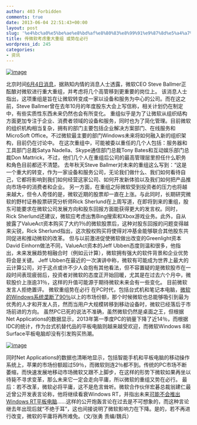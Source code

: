 ```yaml
---
author: 403 Forbidden
comments: true
date: 2013-06-04 22:51:43+00:00
layout: post
slug: '%e4%bc%a0%e5%be%ae%e8%bd%af%e8%80%83%e8%99%91%e9%87%8d%e5%a4%a7%e9%87%8d%e7%bb%84-%e6%88%96%e5%8a%bf%e5%9c%a8%e5%bf%85%e8%a1%8c'
title: 传微软考虑重大重组 或势在必行
wordpress_id: 245
categories:
- 资讯
---
```

[![image](http://bcs.duapp.com/sxbdotpw/51ad3c8a650f7.jpg)](http://bcs.duapp.com/sxbdotpw/51ad3c8a650f7.jpg)



北京时间[6月4日消息](http://allthingsd.com/20130603/microsoft-ponders-major-restructuring-amid-renewed-wall-street-focus-on-stock/)，据熟知内情的消息人士透露，微软CEO Steve Ballmer正酝酿对微软进行重大重组，并考虑将几个高管移到更重要的岗位上。
该消息人士指出，这项重组是旨在让微软转变成一家以设备和服务为中心的公司。而在这之前，Steve Ballmer曾在去年10月的年度股东大会上写信称，相关计划仍在制定中，有些实质性东西未来仍然也会有所变化。
重组似乎是为了让微软从组织结构方面更加专注于企业、消费者领域的设备和服务，同时也为了简化管理。目前微软的组织机构相当复杂，拥有的部门主要包括企业解决方案部门、在线服务和MicroSoft Office。不过微软最主要的部门Windows未来将如何融入新的组织架构，目前仍在讨论中。
在这次重组中，可能被委以重任的几个人包括：服务器和工具部门总裁Satya Nadella、Skype通信部门总裁Tony Bates和互动娱乐部门总裁Don Mattrick，不过，他们几个人在重组后公司的最高管理层里担任什么职务和角色目前都还不清楚。
去年秋天Steve Ballmer对未来的重组这么写到：“这是一个重大的转变，作为一家设备和服务公司，无论我们做什么、我们如何看待自己，它都将影响到我们如何经营这家公司、如何开发新体验以及我们如何把产品推向市场中的消费者和企业。
另一方面，在重组之际微软受到投资者的压力也将越来越大，但令人奇怪的是，微软近期的股票却一直在上涨。与此同时，长期研究微软的野村证券股票研究分析师Rick Sherlund在上周写道，在即将到来的重组，股东可能要求在微软公司发展方向和股东回报方面能获得更大的发言权。同时，Rick Sherlund还建议，微软应考虑出售Bing搜索和Xbox游戏业务。此外，自从披露了ValueAct资本购买了大约1％的微软股票后，这种对股东回报的问题变得越来尖锐，Rick Sherlund指出，这次股权购买将使得对冲基金能够联合其他股东共同促进和推动微软的改革。
但与以前激进促使微软做出改变的Greenlight资本David Einhorn做法不同，ValueAct资本的Jeff Ubben态度则温和很多，他指出，未来发展趋势相融合时（例如云计算），微软拥有强大的软件背景和企业优势将会是关键。
Jeff Ubben在最近的一次演讲中称，微软有可能成为世界上最大的云计算公司，对于这点或许不少人会抱有其他看法，但不容置疑的是微软股市在一段时间表现疲弱后，投资者对微软的态度正开始回暖，尤其是在过去六个月中，微软股价上涨逾31％，这样的升值可能源于期待微软未来会有一些变化。
目前微软发言人拒绝置评。
微软重组势在必行
在PC时代，包括台式机和笔记本电脑，[微软的Windows系统垄断了90％](http://news.cnet.com/8301-10805_3-57587361-75/can-microsoft-thrive-if-just-20-percent-of-devices-run-windows/)以上的市场份额，那个时候微软也总能够吸引到最为优秀的人才和开发人员，然而当用户大规模转移到移动设备时，微软已经落后于市场前进的方向。
虽然PC已死的说法不准确，虽然微软仍然是桌面之王，但根据Net Applications的数据显示，2013年第一季度PC的销量下降了近14％，而根据IDC的统计，作为台式机替代品的平板电脑则越来越受欢迎，而微软Windows 8和Surface平板电脑却没有引发购买热潮。

[![image](http://bcs.duapp.com/sxbdotpw/51ad3cbd7b160.jpg)](http://bcs.duapp.com/sxbdotpw/51ad3cbd7b160.jpg)



同时Net Applications的数据也清晰地显示，包括智能手机和平板电脑的移动操作系统上，苹果的市场份额超过59％，而微软则连2％都不到。传统的PC市场不断萎缩，而快速发展地移动市场微软又跟不上脚步，在这样的形势下微软如果再坐以待毙不寻求变革，那么未来它一定会走向平庸，所以微软的重组又势在必行。
最后：若不改革，微软必将平庸，这不是危言耸听。微软合作伙伴宏碁总裁翁建仁最近曾公开发表言论称，他将继续看衰Windows RT，并指出未来[可能不会推出Windows RT平板电脑](http://www.cnbeta.com/articles/239728.htm)……这样的公开炮轰言论在过去是不可想象的，而这种言论继去年出现后就“不绝于耳”，这也间接说明了微软影响力在下降。是的，若不再进行改变，微软的平庸将再所难免。（文/张勇 责编/魏兵）

